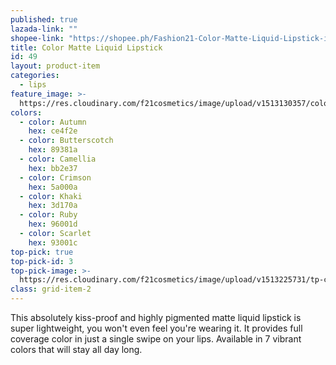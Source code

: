 ```yaml
---
published: true
lazada-link: ""
shopee-link: "https://shopee.ph/Fashion21-Color-Matte-Liquid-Lipstick-i.26222223.826165348"
title: Color Matte Liquid Lipstick
id: 49
layout: product-item
categories:
  - lips
feature_image: >-
  https://res.cloudinary.com/f21cosmetics/image/upload/v1513130357/color-matte.jpg
colors:
  - color: Autumn
    hex: ce4f2e
  - color: Butterscotch
    hex: 89381a
  - color: Camellia
    hex: bb2e37
  - color: Crimson
    hex: 5a000a
  - color: Khaki
    hex: 3d170a
  - color: Ruby
    hex: 96001d
  - color: Scarlet
    hex: 93001c
top-pick: true
top-pick-id: 3
top-pick-image: >-
  https://res.cloudinary.com/f21cosmetics/image/upload/v1513225731/tp-color-matte.jpg
class: grid-item-2
---
```

This absolutely kiss-proof and highly pigmented matte liquid lipstick is super lightweight, you won't even feel you're wearing it. It provides full coverage color in just a single swipe on your lips. Available in 7 vibrant colors that will stay all day long.
